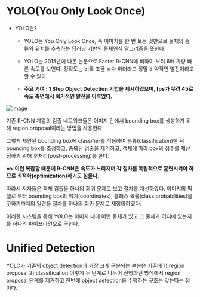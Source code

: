 # YOLO(You Only Look Once) #

- YOLO란?

  - YOLO는 You Only Look Once, 즉 이미지를 한 번 보는 것만으로 물체의 종류와 위치를 추측하는 딥러닝 기반의 물체인식 알고리즘을 뜻한다.

  - YOLO는 2015년에 나온 논문으로 Faster R-CNN에 비하여 부려 6배 가량 빠른 속도를 보인다. 정확도는 비록 조금 낮다 하더라고 정말 비약적인 발전이라고 할 수 있다.
  
  - **주요 기여 : 1 Step Object Detection 기법을 제시하였으며, fps가 무려 45로 속도 측면에서 획기적인 발전을 이루었다.**
  
 ![image](https://user-images.githubusercontent.com/66320010/107498757-8648f100-6bd7-11eb-893f-3743f809d67e.png)

  기존 R-CNN 계열의 검출 네트워크들은 이미지 안에서 bounding box를 생성하기 위해 region proposal이라는 방법을 사용한다.
  
  그렇게 제안된 bounding box에 classifier를 적용하여 분류(classification)한 뒤 bounding box를 조정하고, 중복된 검출을 제거하고, 객체에 따라 box의 점수를 재산정하기 위해 후처리(post-processing)를 한다.
  
  **=> 이런 복잡함 때문에 R-CNN은 속도가 느려지며 각 절차를 독립적으로 훈련시켜야 하므로 최적화(optimization)하기도 힘들다.**
  
  따라서 저자들은 객체 검출을 하나의 회귀 문제로 보고 절차를 개선하였다. 이미지의 픽셀로 부터 bounding box의 위치(coordinates), 클래스 확률(class probabilities)을 구하기까지의 일련을 절차를 하나의 회귀 문제로 재정의하였다.
  
  이러한 시스템을 통해 YOLO는 이미지 내에 어떤 물체가 있고 그 물체가 어디에 있는지를 하나의 파이프라인으로 구한다.
  
  # Unified Detection #
  
  YOLO가 기존의 object detection과 가장 크게 구분되는 부분은 기존에 1) region proposal 2) classification 이렇게 두 단계로 나누어 진행하던 방식에서 region proposal 단계를 제거하고 한번에 object detection을 수행하는 구조는 갖는다는 점이다.
  
  
  
  
  
  
  
  
  
  
  
  
  
  
